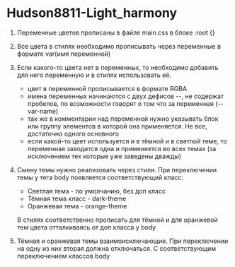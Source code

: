 # Hudson8811-Light_harmony

1. Переменные цветов прописаны в файле main.css в блоке :root {}

2. Все цвета в стилях необходимо прописывать через переменные в формате var(имя переменной)

3. Если какого-то цвета нет в переменных, то необходимо добавить для него переменную и в стилях использовать её.
    - цвет в переменной прописывается в формате RGBA
    - имена переменных начинаются с двух дефисов --, не содержат пробелов, по возможности говорят о том что за переменная (--var-name)
    - так же в комментарии над переменной нужно указывать блок или группу элементов в которой она применяется. Не все, достаточно одного основного
    - если какой-то цвет используется и в тёмной и в светлой теме, то переменная заводится одна и применяется во всех темах (за исключением тех которые уже заведены дважды)

4. Смену темы нужно реализовать через стили. При переключении темы у тега body появляется соответствующий класс:
    - Светлая тема - по умолчанию, без доп класс
    - Тёмная тема класс - dark-theme
    - Оранжевая тема - orange-theme

    В стилях соответственно прописать для тёмной и для оранжевой тем цвета отталкиваясь от доп класса у body

5. Тёмная и оранжевая темы взаимоисключающие. При переключении на одну из них вторая должна отключаться. С соответствующим переключением классов body    